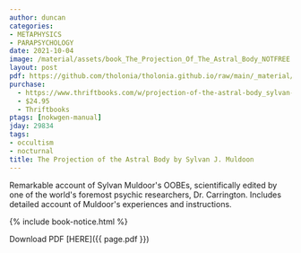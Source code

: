 ```yaml
---
author: duncan
categories:
- METAPHYSICS
- PARAPSYCHOLOGY
date: 2021-10-04
image: /material/assets/book_The_Projection_Of_The_Astral_Body_NOTFREE.jpg
layout: post
pdf: https://github.com/tholonia/tholonia.github.io/raw/main/_material/assets/book_The_Projection_Of_The_Astral_Body_NOTFREE.zip
purchase: 
  - https://www.thriftbooks.com/w/projection-of-the-astral-body_sylvan-muldoon_herewood-carrington/403671/?resultid=9ec21531-f9af-4eff-8b22-5b86c94784e3#edition=7149607&idiq=26301982
  - $24.95
  - Thriftbooks
ptags: [nokwgen-manual]
jday: 29834
tags:
- occultism
- nocturnal
title: The Projection of the Astral Body by Sylvan J. Muldoon
---
```


Remarkable account of Sylvan Muldoor's OOBEs, scientifically edited by one of the world's foremost psychic researchers, Dr. Carrington. Includes detailed account of Muldoor's experiences and instructions.

<!--more-->



{% include book-notice.html %}

Download PDF  [HERE]({{ page.pdf }})